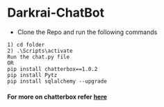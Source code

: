 # Darkrai-ChatBot
- Clone the Repo and run the following commands
```
1) cd folder
2) .\Scripts\activate 
Run the chat.py file
OR
pip install chatterbox==1.0.2
pip install Pytz
pip install sqlalchemy --upgrade
```
#### For more on chatterbox refer [here](https://chatterbot.readthedocs.io/en/stable/)
